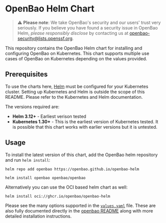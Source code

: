 # OpenBao Helm Chart

> :warning: **Please note**: We take OpenBao's security and our users' trust very seriously. If
> you believe you have found a security issue in OpenBao Helm, _please responsibly disclose_
> by contacting us at [openbao-security@lists.openssf.org](mailto:openbao-security@lists.openssf.org).

This repository contains the OpenBao Helm chart for installing
and configuring OpenBao on Kubernetes. This chart supports multiple use
cases of OpenBao on Kubernetes depending on the values provided.

## Prerequisites

To use the charts here, [Helm](https://helm.sh/) must be configured for your
Kubernetes cluster. Setting up Kubernetes and Helm is outside the scope of
this README. Please refer to the Kubernetes and Helm documentation.

The versions required are:

- **Helm 3.12+** - Earliest verison tested
- **Kubernetes 1.30+** - This is the earliest version of Kubernetes tested.
  It is possible that this chart works with earlier versions but it is
  untested.

## Usage

To install the latest version of this chart, add the OpenBao helm repository and run `helm install`:

```console
helm repo add openbao https://openbao.github.io/openbao-helm

helm install openbao openbao/openbao
```

Alternatively you can use the OCI based helm chart as well:

```
helm install oci://ghcr.io/openbao/openbao-helm
```

Please see the many options supported in the [`values.yaml`](./charts/openbao/values.yaml) file. These are also fully documented directly in the [openbao README](./charts/openbao/README.md) along with more detailed installation instructions.
